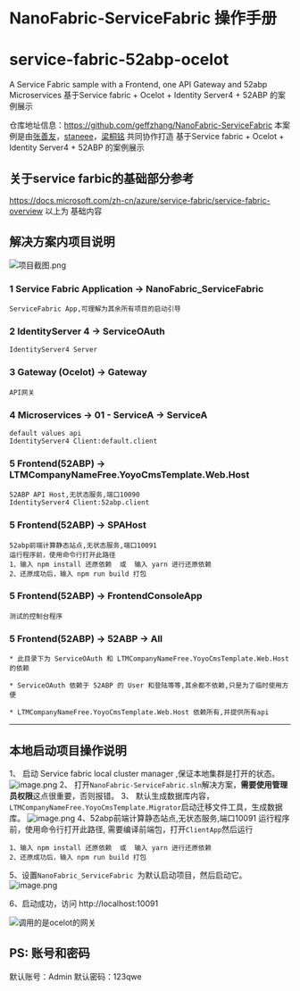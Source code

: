 # NanoFabric-ServiceFabric 操作手册

# service-fabric-52abp-ocelot
A Service Fabric sample with a Frontend, one API Gateway and 52abp Microservices
基于Service fabric + Ocelot + Identity Server4 + 52ABP 的案例展示

仓库地址信息：https://github.com/geffzhang/NanoFabric-ServiceFabric
本案例是由[张善友](https://github.com/geffzhang)，[staneee]( https://github.com/staneee)，[梁桐铭](https://github.com/ltm0203) 共同协作打造
 基于Service fabric + Ocelot + Identity Server4 + 52ABP 的案例展示
## 关于service farbic的基础部分参考
https://docs.microsoft.com/zh-cn/azure/service-fabric/service-fabric-overview
以上为 基础内容

## 解决方案内项目说明
![项目截图.png](https://upload-images.jianshu.io/upload_images/1979022-c70a3b9f36e88662.png?imageMogr2/auto-orient/strip%7CimageView2/2/w/1240)



### 1 Service Fabric Application -> NanoFabric_ServiceFabric
    ServiceFabric App,可理解为其余所有项目的启动引导


### 2 IdentityServer 4 -> ServiceOAuth 
    IdentityServer4 Server


### 3 Gateway (Ocelot) -> Gateway
    API网关

### 4 Microservices -> 01 - ServiceA -> ServiceA
    default values api
    IdentityServer4 Client:default.client


### 5 Frontend(52ABP) -> LTMCompanyNameFree.YoyoCmsTemplate.Web.Host
  
    52ABP API Host,无状态服务,端口10090
    IdentityServer4 Client:52abp.client


###  5 Frontend(52ABP) -> SPAHost

    52abp前端计算静态站点,无状态服务,端口10091
    运行程序前，使用命令行打开此路径
    1、输入 npm install 还原依赖  或  输入 yarn 进行还原依赖
    2、还原成功后，输入 npm run build 打包


### 5 Frontend(52ABP) -> FrontendConsoleApp

    测试的控制台程序



### 5 Frontend(52ABP) -> 52ABP -> All 
    * 此目录下为 ServiceOAuth 和 LTMCompanyNameFree.YoyoCmsTemplate.Web.Host的依赖

    * ServiceOAuth 依赖于 52ABP 的 User 和登陆等等,其余都不依赖,只是为了临时使用方便

    * LTMCompanyNameFree.YoyoCmsTemplate.Web.Host 依赖所有,并提供所有api

---

## 本地启动项目操作说明
  1、 启动 Service fabric local cluster manager ,保证本地集群是打开的状态。
![image.png](https://upload-images.jianshu.io/upload_images/1979022-0304e8c038f8e992.png?imageMogr2/auto-orient/strip%7CimageView2/2/w/1240)
2、 打开`NanoFabric-ServiceFabric.sln`解决方案，**需要使用管理员权限**这点很重要，否则报错。
3、 默认生成数据库内容，`LTMCompanyNameFree.YoyoCmsTemplate.Migrator`启动迁移文件工具，生成数据库。
![image.png](https://upload-images.jianshu.io/upload_images/1979022-50d14583343478f9.png?imageMogr2/auto-orient/strip%7CimageView2/2/w/1240)
4、52abp前端计算静态站点,无状态服务,端口10091 运行程序前，使用命令行打开此路径,
需要编译前端包，打开`ClientApp`然后运行
```
1、输入 npm install 还原依赖  或  输入 yarn 进行还原依赖
2、还原成功后，输入 npm run build 打包
```
5、设置`NanoFabric_ServiceFabric `为默认启动项目，然后启动它。
![image.png](https://upload-images.jianshu.io/upload_images/1979022-050d06f724a70d55.png?imageMogr2/auto-orient/strip%7CimageView2/2/w/1240)

6、启动成功，访问 http://localhost:10091

![调用的是ocelot的网关](https://upload-images.jianshu.io/upload_images/1979022-63a243a350b1daf2.png?imageMogr2/auto-orient/strip%7CimageView2/2/w/1240)

  ## PS: 账号和密码
默认账号：Admin
默认密码：123qwe




